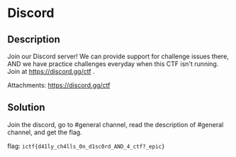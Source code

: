 # Discord

## Description
Join our Discord server! We can provide support for challenge issues there, AND we have practice challenges everyday when this CTF isn't running. Join at https://discord.gg/ctf .

Attachments:
https://discord.gg/ctf

## Solution 
Join the discord, go to #general channel, read the description of #general channel, and get the flag.

flag: ```ictf{d41ly_ch4lls_0n_d1sc0rd_AND_4_ctf?_epic}```


